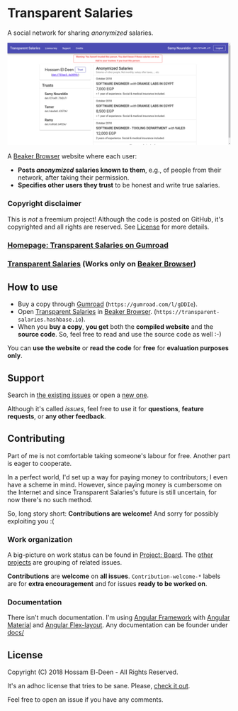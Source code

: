 # Transparent Salaries

A social network for sharing _anonymized_ salaries.

![Screenshot of a (perhaps-dummy) Transparent-Salaries profile](./screenshot.png)

A [Beaker Browser](https://beakerbrowser.com/) website where each user:

- **Posts _anonymized_ salaries known to them**, e.g., of people from their network, after taking their permission.
- **Specifies other users they trust** to be honest and write true salaries.

### Copyright disclaimer

This is _not_ a freemium project! Although the code is posted on GitHub, it's copyrighted and all rights are reserved. See [License](#License) for more details.

### [Homepage: Transparent Salaries on Gumroad](https://gumroad.com/l/gDDIe)

### [Transparent Salaries](https://transparent-salaries.hashbase.io) (Works only on [Beaker Browser](https://beakerbrowser.com/))

## How to use

- Buy a copy through [Gumroad](https://gumroad.com/l/gDDIe) (`https://gumroad.com/l/gDDIe`).
- Open [Transparent Salaries](https://transparent-salaries.hashbase.io) in [Beaker Browser](https://beakerbrowser.com/). (`https://transparent-salaries.hashbase.io`).
- When you **buy a copy**, **you get** both the **compiled website** and the **source code**. So, feel free to read and use the source code as well :-)

You can **use the website** or **read the code** for **free** for **evaluation purposes only**.

## Support

Search in [the existing issues](https://github.com/hossameldeen/transparent-salaries/issues?utf8=%E2%9C%93&q=) or open a [new one](https://github.com/hossameldeen/transparent-salaries/issues/new).

Although it's called _issues_, feel free to use it for **questions**, **feature requests**, or **any other feedback**.

## Contributing

Part of me is not comfortable taking someone's labour for free. Another part is eager to cooperate.

In a perfect world, I'd set up a way for paying money to contributors; I even have a scheme in mind. However, since paying money is cumbersome on the Internet and since Transparent Salaries's future is still uncertain, for now there's no such method.

So, long story short: **Contributions are welcome!** And sorry for possibly exploiting you :(

### Work organization

A big-picture on work status can be found in [Project: Board](https://github.com/hossameldeen/transparent-salaries/projects/2). The [other projects](https://github.com/hossameldeen/transparent-salaries/projects) are grouping of related issues.

**Contributions** are **welcome** on **all issues**. `Contribution-welcome-*` labels are for **extra encouragement** and for issues **ready to be worked on**.

### Documentation

There isn't much documentation. I'm using [Angular Framework](https://angular.io/) with [Angular Material](https://material.angular.io) and [Angular Flex-layout](https://github.com/angular/flex-layout/wiki/Declarative-API-Overview). Any documentation can be founder under [docs/](./docs/)

## License

Copyright (C) 2018 Hossam El-Deen - All Rights Reserved.

It's an adhoc license that tries to be sane. Please, [check it out](./LICENSE).

Feel free to open an issue if you have any comments.
